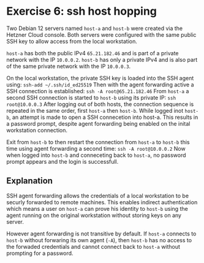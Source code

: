 # Exercise 6: ssh host hopping

Two Debian 12 servers named `host-a` and `host-b` were created via the
Hetzner Cloud console. Both servers were configured with the same public
SSH key to allow access from the local workstation.

`host-a` has both the public IPv4 `65.21.182.46` and is part of a
private network with the IP `10.0.0.2`. `host-b` has only a private IPv4
and is also part of the same private network with the IP `10.0.0.3`.

On the local workstation, the private SSH key is loaded into the SSH
agent using: `ssh-add ~/.ssh/id_ed25519` Then with the agent forwarding active a SSH connection is established: `ssh -A root@65.21.182.46` From `host-a` a second SSH connection is started to `host-b` using its
private IP: `ssh root@10.0.0.3` After logging out of both hosts, the connection sequence is repeated in
the same order, first `host-a` then `host-b`. While logged inot
`host-b`, an attempt is made to open a SSH connecetion into host-a. This
results in a password prompt, despite agent forwarding being enabled on
the inital workstation connection.

Exit from `host-b` to then restart the connection from `host-a` to
`host-b` this time using agent forwarding a second time: `ssh -A root@10.0.0.2` Now when logged into `host-b` and conneceting back to `host-a`, no
password prompt appears and the login is successfull.

## Explanation

SSH agent forwarding allows the credentials of a local workstation to be
securly forwarded to remote machines. This enables indirect
authentication which means a user on `host-a` can prove his identity to
`host-b` using the agent running on the original workstation without
storing keys on any server.

However agent forwarding is not transitive by default. If `host-a`
connects to `host-b` without forwaring its own agent (`-A`), then
`host-b` has no access to the forwaded credentials and cannot connect
back to `host-a` without prompting for a password.
